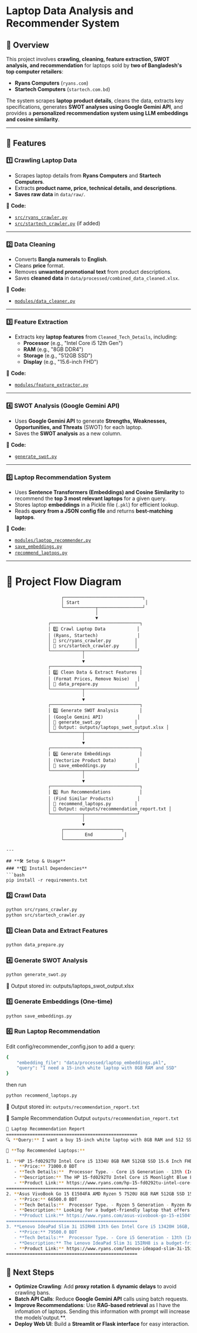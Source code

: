 # **Laptop Data Analysis and Recommender System**

## **📌 Overview**
This project involves **crawling, cleaning, feature extraction, SWOT analysis, and recommendation** for laptops sold by **two of Bangladesh's top computer retailers**:
- **Ryans Computers** (`ryans.com`)
- **Startech Computers** (`startech.com.bd`)

The system scrapes **laptop product details**, cleans the data, extracts key specifications, generates **SWOT analyses using Google Gemini API**, and provides a **personalized recommendation system using LLM embeddings and cosine similarity**.

---

## **🚀 Features**
### **1️⃣ Crawling Laptop Data**
- Scrapes laptop details from **Ryans Computers** and **Startech Computers**.
- Extracts **product name, price, technical details, and descriptions**.
- **Saves raw data** in `data/raw/`.

📂 **Code:**
- [`src/ryans_crawler.py`](src/ryan_crawler.py)  
- [`src/startech_crawler.py`](src/startech_crawler.py) (if added)

---

### **2️⃣ Data Cleaning**
- Converts **Bangla numerals** to **English**.
- Cleans **price** format.
- Removes **unwanted promotional text** from product descriptions.
- Saves **cleaned data** in `data/processed/combined_data_cleaned.xlsx`.

📂 **Code:**
- [`modules/data_cleaner.py`](modules/data_cleaner.py)

---

### **3️⃣ Feature Extraction**
- Extracts key **laptop features** from `Cleaned_Tech_Details`, including:
  - **Processor** (e.g., "Intel Core i5 12th Gen")
  - **RAM** (e.g., "8GB DDR4")
  - **Storage** (e.g., "512GB SSD")
  - **Display** (e.g., "15.6-inch FHD")

📂 **Code:**
- [`modules/feature_extractor.py`](modules/feature_extractor.py)

---

### **4️⃣ SWOT Analysis (Google Gemini API)**
- Uses **Google Gemini API** to generate **Strengths, Weaknesses, Opportunities, and Threats** (SWOT) for each laptop.
- Saves the **SWOT analysis** as a new column.

📂 **Code:**
- [`generate_swot.py`](swot_generator.py)

---

### **5️⃣ Laptop Recommendation System**
- Uses **Sentence Transformers (Embeddings) and Cosine Similarity** to recommend the **top 3 most relevant laptops** for a given query.
- Stores laptop **embeddings** in a Pickle file (`.pkl`) for efficient lookup.
- Reads **query from a JSON config file** and returns **best-matching laptops**.

📂 **Code:**
- [`modules/laptop_recommender.py`](modules/laptop_recommender.py)
- [`save_embeddings.py`](save_embeddings.py)
- [`recommend_laptops.py`](recommend_laptops.py)

---

# **📌 Project Flow Diagram**

```plaintext
                     ┌──────────────────────────────┐
                     │ Start                         │
                     └────────────┬─────────────────┘
                                  │
                                  ▼
                ┌──────────────────────────────────┐
                │ 1️⃣ Crawl Laptop Data            │
                │ (Ryans, Startech)               │
                │ 📂 src/ryans_crawler.py         │
                │ 📂 src/startech_crawler.py      │
                └────────────┬────────────────────┘
                             │
                             ▼
                ┌──────────────────────────────────┐
                │ 2️⃣ Clean Data & Extract Features │
                │ (Format Prices, Remove Noise)   │
                │ 📂 data_prepare.py              │
                └────────────┬────────────────────┘
                             │
                             ▼
                ┌──────────────────────────────────┐
                │ 3️⃣ Generate SWOT Analysis        │
                │ (Google Gemini API)             │
                │ 📂 generate_swot.py             │
                │ 📄 Output: outputs/laptops_swot_output.xlsx │
                └────────────┬────────────────────┘
                             │
                             ▼
                ┌──────────────────────────────────┐
                │ 4️⃣ Generate Embeddings           │
                │ (Vectorize Product Data)        │
                │ 📂 save_embeddings.py           │
                └────────────┬────────────────────┘
                             │
                             ▼
                ┌──────────────────────────────────┐
                │ 5️⃣ Run Recommendations           │
                │ (Find Similar Products)         │
                │ 📂 recommend_laptops.py         │
                │ 📄 Output: outputs/recommendation_report.txt │
                └────────────┬────────────────────┘
                             │
                             ▼
                     ┌──────────────────────┐
                     │        End            │
                     └──────────────────────┘

---

## **🛠️ Setup & Usage**
### **1️⃣ Install Dependencies**
```bash
pip install -r requirements.txt
```

### **2️⃣ Crawl Data**
```bash
python src/ryans_crawler.py
python src/startech_crawler.py
```

### **3️⃣ Clean Data and Extract Features**
```bash
python data_prepare.py
```

### **4️⃣ Generate SWOT Analysis**
```bash
python generate_swot.py
```
📄 Output stored in: outputs/laptops_swot_output.xlsx


### **5️⃣ Generate Embeddings (One-time)**
```bash
python save_embeddings.py
```

### **6️⃣ Run Laptop Recommendation**
Edit config/recommender_config.json to add a query:
```bash
{
    "embedding_file": "data/processed/laptop_embeddings.pkl",
    "query": "I need a 15-inch white laptop with 8GB RAM and SSD"
}
```

then run 
```bash
python recommend_laptops.py
```
📄 Output stored in: `outputs/recommendation_report.txt`

📄 Sample Recommendation Output `outputs/recommendation_report.txt`

```bash
📌 Laptop Recommendation Report
==================================================
🔍 **Query:** I want a buy 15-inch white laptop with 8GB RAM and 512 SSD

🎯 **Top Recommended Laptops:**

1. **HP 15-fd0292TU Intel Core i5 1334U 8GB RAM 512GB SSD 15.6 Inch FHD Display Moonlight Blue Laptop**
   - **Price:** 71000.0 BDT
   - **Tech Details:**  Processor Type. - Core i5 Generation - 13th (Intel) RAM - 8GB Storage - 512GB SSD Graphics Memory - Shared Display Size (Inch) - 15.6 
   - **Description:** The HP 15-fd0292TU Intel Core i5 Moonlight Blue Laptop is a reliable option for everyday tasks. Its 15.6-inch FHD display offers clear visuals while the 8GB RAM ensures smooth multitasking. With a 512GB SSD you get fast storage and quick boot times. It’s a laptop that fits well into daily life providing both performance and style. Benefits & Features Powerful Processor: The Intel Core i5 13th Gen processor delivers efficient performance for work and play. High-Quality Display: The 15.6-inch FHD LED screen with 1920x1080 resolution offers sharp, vibrant visuals. Ample Memory: 8GB DDR4 RAM supports seamless multitasking, even with demanding applications. Fast Storage: A 512GB SSD ensures quick startup times and rapid file access. Sleek Design: The Moonlight Blue finish gives it a stylish, modern look. Enhanced Graphics: Intel Iris Xe Graphics handles everyday graphic tasks and light gaming well. Portable: Lightweight and easy to carry making it ideal for students and professionals on the go. What You Need to Know Before Hitting 'Add to Cart' Compatibility: Make sure your software and accessories are compatible with Windows. Upgrade Options: Consider future upgrades, like increasing RAM if needed. Battery Life: Check the battery life to see if it meets your needs. Warranty: Review the warranty terms for coverage details. Software: It comes with Windows, but you may need to install additional software. Sum it up This laptop offers solid performance with a sleek design. It’s reliable for daily use. The HP 15-fd0292TU Intel Core i5 Moonlight Blue Laptop is a great choice for work and study. Its features make it stand out. What is the price of HP 15-fd0292TU Laptop In Bangladesh? The price of HP 15-fd0292TU Laptop starts from 71,000 . The price may vary due to your customization and product availability. 
   - **Product Link:** https://www.ryans.com/hp-15-fd0292tu-intel-core-i5-1334u-15.6-inch-moonlight-blue-laptop
==================================================
2. **Asus VivoBook Go 15 E1504FA AMD Ryzen 5 7520U 8GB RAM 512GB SSD 15.6 Inch FHD LED Display Mixed Black Laptop**
   - **Price:** 66500.0 BDT
   - **Tech Details:**  Processor Type. - Ryzen 5 Generation - Ryzen RAM - 8GB Storage - 512GB SSD Graphics Memory - Shared Display Size (Inch) - 15.6 
   - **Description:** Looking for a budget-friendly laptop that offers powerful performance and sleek design? The Asus VivoBook Go 15 E1504FA AMD Ryzen 5 7520U 8GB RAM 512GB SSD 15.6 Inch FHD LED Display Mixed Black Laptop is the perfect fit for your needs. This laptop features the AMD Ryzen 5 7520U processor, 8GB RAM, and 512GB SSD. It is great for smooth multitasking and fast performance for work, study, and entertainment. The 15.6-inch Full HD LED display provides stunning visuals, while the stylish Mixed Black color gives it a modern and professional look. Key Features That Make the Asus VivoBook Go 15 E1504FA Stand Out The Asus VivoBook Go 15 E1504FA is built to provide excellent smooth performance for everyday tasks. This laptop handles multitasking and productivity seamlessly. Whether you're working on office documents, streaming movies, or browsing the web, the AMD Ryzen 5 keeps everything running smoothly. With 8GB RAM, the laptop lets you effortlessly switch between apps and handle several tasks at once without slowdowns. The 512GB SSD ensures ultra-fast storage performance, allowing for quicker boot-ups, file transfers, and improved overall system responsiveness compared to traditional hard drives. The 15.6-inch Full HD LED display gives you vibrant, clear visuals, ideal for work, video calls, and entertainment. The AMD Radeon Graphics enhances the laptop’s performance, making it suitable for light gaming, basic photo editing, and watching HD content. How to Buy the Asus VivoBook Go 15 E1504FA Get your hands on the Asus VivoBook Go 15 E1504FA AMD Ryzen 5 laptop at Ryans Computers in Bangladesh today! With its exceptional performance, fast SSD storage, and stunning Full HD display, this laptop is the perfect companion for all your tasks. Visit us now to enjoy a great deal on the best performance in the budget laptop category. Make the Smart Choice with the Asus VivoBook Go 15 The Asus VivoBook Go 15 E1504FA AMD Ryzen 5 7520U 8GB RAM 512GB SSD 15.6 Inch FHD LED Display Mixed Black Laptop is your go-to budget-friendly laptop for both work and entertainment. With its 8GB RAM, 512GB SSD, and Full HD display, you can count on smooth performance and reliability. Whether you need it for professional tasks or casual use, this laptop provides great value without compromising on quality. Visit Ryans Computers in Bangladesh today and grab your Asus VivoBook Go 15 for unbeatable value! What is the price of Asus VivoBook Go 15 E1504FA Laptop In Bangladesh? The price of Asus VivoBook Go 15 E1504FA Laptop starts from 66,500 . The price may vary due to your customization and product availability. 
   - **Product Link:** https://www.ryans.com/asus-vivobook-go-15-e1504fa-amd-ryzen-5-7520u-15.6-inch-mixed-black-laptop
==================================================
3. **Lenovo IdeaPad Slim 3i 15IRH8 13th Gen Intel Core i5 13420H 16GB, 512GB SSD15.6 Inch FHD Display Arctic Grey Laptop**
   - **Price:** 79500.0 BDT
   - **Tech Details:**  Processor Type. - Core i5 Generation - 13th (Intel) RAM - 16GB Storage - 512GB SSD Graphics Memory - Shared Display Size (Inch) - 15.6 
   - **Description:** The Lenovo IdeaPad Slim 3i 15IRH8 is a budget-friendly laptop that offers good value for money. It has a sleek and stylish design, and it is powered by a 13th Gen Intel Core i5 processor. The laptop also has 16GB of RAM and a 512GB SSD, which should be enough for most users. What Makes Lenovo IdeaPad Slim 3i 15IRH8 Laptop Stand Out? The Lenovo IdeaPad Slim 3i 15IRH8 is a good choice for users who are looking for a budget-friendly laptop with a decent amount of performance. The laptop is powered by a 13th Gen Intel Core i5 processor, which is a good choice for everyday tasks such as browsing the web, checking email, and editing documents. The laptop also has 16GB of RAM and a 512GB SSD, which should be enough for most users. Who Should Buy an Lenovo IdeaPad Slim 3i 15IRH8 Laptop? The Lenovo IdeaPad Slim 3i 15IRH8 is a good choice for users who are looking for a budget-friendly laptop with a decent amount of performance. The laptop is not suitable for gaming or other demanding tasks, but it is a good choice for everyday tasks such as browsing the web, checking email, and editing documents. Here are some additional things to consider when deciding whether or not to buy the Lenovo IdeaPad Slim 3i 15IRH8: The laptop's battery life is up to 10 hours. This is a good battery life for a laptop in this price range. The laptop has a 15.6 inch FHD display. This is a good display for everyday tasks such as watching movies and browsing the web. The laptop is available in Arctic Grey. This is a sleek and stylish color. The Lenovo IdeaPad Slim 3i 15IRH8 is a good choice for users who are looking for a budget-friendly laptop with a decent amount of performance. What is the price of Lenovo IdeaPad Slim 3i 15IRH8 Laptop In Bangladesh? The price of Lenovo IdeaPad Slim 3i 15IRH8 Laptop starts from 79,500 . The price may vary due to your customization and product availability. 
   - **Product Link:** https://www.ryans.com/lenovo-ideapad-slim-3i-15irh8-13th-gen-intel-core-i5-13420h-arctic-grey-laptop
==================================================

```

## **🎯 Next Steps**
- **Optimize Crawling**: Add **proxy rotation** & **dynamic delays** to avoid crawling bans.
- **Batch API Calls**: Reduce **Google Gemini API** calls using batch requests.
- **Improve Recommendations**: Use **RAG-based retrieval** as I have the infomation of laptops. Sending this information with prompt will increase the models'output.**.
- **Deploy Web UI**: Build a **Streamlit or Flask interface** for easy interaction.
